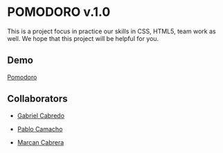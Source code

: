 # POMODORO v.1.0

This is a project focus in practice our skills in CSS, HTML5, team work as well. We hope that this project will be helpful for you.

## Demo
[Pomodoro](https://pomodoro-404-not-found.netlify.app/)

## Collaborators


*  [Gabriel Cabredo ](https://github.com/GabrielCT19)

*  [Pablo Camacho ](https://github.com/pablodaxmon)

*  [Marcan Cabrera ](https://github.com/markandeia)

